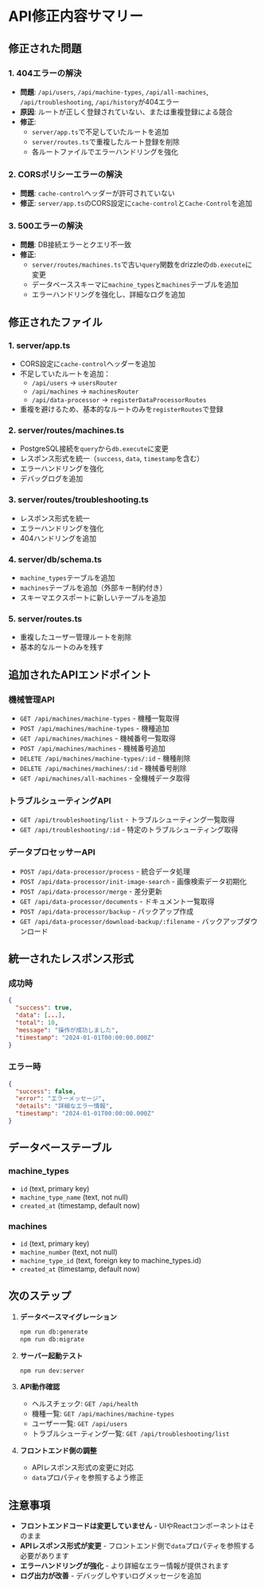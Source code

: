 # API修正内容サマリー

## 修正された問題

### 1. 404エラーの解決
- **問題**: `/api/users`, `/api/machine-types`, `/api/all-machines`, `/api/troubleshooting`, `/api/history`が404エラー
- **原因**: ルートが正しく登録されていない、または重複登録による競合
- **修正**:
  - `server/app.ts`で不足していたルートを追加
  - `server/routes.ts`で重複したルート登録を削除
  - 各ルートファイルでエラーハンドリングを強化

### 2. CORSポリシーエラーの解決
- **問題**: `cache-control`ヘッダーが許可されていない
- **修正**: `server/app.ts`のCORS設定に`cache-control`と`Cache-Control`を追加

### 3. 500エラーの解決
- **問題**: DB接続エラーとクエリ不一致
- **修正**:
  - `server/routes/machines.ts`で古い`query`関数をdrizzleの`db.execute`に変更
  - データベーススキーマに`machine_types`と`machines`テーブルを追加
  - エラーハンドリングを強化し、詳細なログを追加

## 修正されたファイル

### 1. server/app.ts
- CORS設定に`cache-control`ヘッダーを追加
- 不足していたルートを追加：
  - `/api/users` → `usersRouter`
  - `/api/machines` → `machinesRouter`
  - `/api/data-processor` → `registerDataProcessorRoutes`
- 重複を避けるため、基本的なルートのみを`registerRoutes`で登録

### 2. server/routes/machines.ts
- PostgreSQL接続を`query`から`db.execute`に変更
- レスポンス形式を統一（`success`, `data`, `timestamp`を含む）
- エラーハンドリングを強化
- デバッグログを追加

### 3. server/routes/troubleshooting.ts
- レスポンス形式を統一
- エラーハンドリングを強化
- 404ハンドリングを追加

### 4. server/db/schema.ts
- `machine_types`テーブルを追加
- `machines`テーブルを追加（外部キー制約付き）
- スキーマエクスポートに新しいテーブルを追加

### 5. server/routes.ts
- 重複したユーザー管理ルートを削除
- 基本的なルートのみを残す

## 追加されたAPIエンドポイント

### 機械管理API
- `GET /api/machines/machine-types` - 機種一覧取得
- `POST /api/machines/machine-types` - 機種追加
- `GET /api/machines/machines` - 機械番号一覧取得
- `POST /api/machines/machines` - 機械番号追加
- `DELETE /api/machines/machine-types/:id` - 機種削除
- `DELETE /api/machines/machines/:id` - 機械番号削除
- `GET /api/machines/all-machines` - 全機械データ取得

### トラブルシューティングAPI
- `GET /api/troubleshooting/list` - トラブルシューティング一覧取得
- `GET /api/troubleshooting/:id` - 特定のトラブルシューティング取得

### データプロセッサーAPI
- `POST /api/data-processor/process` - 統合データ処理
- `POST /api/data-processor/init-image-search` - 画像検索データ初期化
- `POST /api/data-processor/merge` - 差分更新
- `GET /api/data-processor/documents` - ドキュメント一覧取得
- `POST /api/data-processor/backup` - バックアップ作成
- `GET /api/data-processor/download-backup/:filename` - バックアップダウンロード

## 統一されたレスポンス形式

### 成功時
```json
{
  "success": true,
  "data": [...],
  "total": 10,
  "message": "操作が成功しました",
  "timestamp": "2024-01-01T00:00:00.000Z"
}
```

### エラー時
```json
{
  "success": false,
  "error": "エラーメッセージ",
  "details": "詳細なエラー情報",
  "timestamp": "2024-01-01T00:00:00.000Z"
}
```

## データベーステーブル

### machine_types
- `id` (text, primary key)
- `machine_type_name` (text, not null)
- `created_at` (timestamp, default now)

### machines
- `id` (text, primary key)
- `machine_number` (text, not null)
- `machine_type_id` (text, foreign key to machine_types.id)
- `created_at` (timestamp, default now)

## 次のステップ

1. **データベースマイグレーション**
   ```bash
   npm run db:generate
   npm run db:migrate
   ```

2. **サーバー起動テスト**
   ```bash
   npm run dev:server
   ```

3. **API動作確認**
   - ヘルスチェック: `GET /api/health`
   - 機種一覧: `GET /api/machines/machine-types`
   - ユーザー一覧: `GET /api/users`
   - トラブルシューティング一覧: `GET /api/troubleshooting/list`

4. **フロントエンド側の調整**
   - APIレスポンス形式の変更に対応
   - `data`プロパティを参照するよう修正

## 注意事項

- **フロントエンドコードは変更していません** - UIやReactコンポーネントはそのまま
- **APIレスポンス形式が変更** - フロントエンド側で`data`プロパティを参照する必要があります
- **エラーハンドリングが強化** - より詳細なエラー情報が提供されます
- **ログ出力が改善** - デバッグしやすいログメッセージを追加 